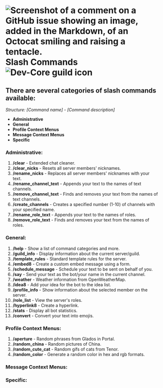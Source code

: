 # ![Screenshot of a comment on a GitHub issue showing an image, added in the Markdown, of an Octocat smiling and raising a tentacle.](https://cdn.discordapp.com/avatars/1255982377386119251/9feafd2b4ae2cdbd5976be3cf312f4ba.png?size=40) Slash Commands ![Dev-Core guild icon](https://cdn.discordapp.com/icons/1160516320455036949/59dc8c9bb1af0a72fc2cae434a8b0f85.png?size=40)
## There are several categories of slash commands available:
*Structure: [Command name] - [Command description]*

- **Administrative**
- **General**
- **Profile Context Menus**
- **Message Context Menus**
- **Specific**

### Administrative:
1. **/clear** - Extended chat cleaner.
2. **/clear_nicks** - Resets all server members' nicknames.
3. **/rename_nicks** - Replaces all server members' nicknames with your text.
4. **/rename_channel_text** - Appends your text to the names of text channels.
5. **/remove_channel_text** - Finds and removes your text from the names of text channels.
6. **/create_channels** - Creates a specified number (1-10) of channels with your specified name.
7. **/rename_role_text** - Appends your text to the names of roles.
8. **/remove_role_text** - Finds and removes your text from the names of roles.

### General:
1. **/help** - Show a list of command categories and more.
2. **/guild_info** - Display information about the current server/guild.
3. **/template_rules** - Standard template rules for the server.
4. **/embed8** - Create a custom embed message using a form.
5. **/schedule_message** - Schedule your text to be sent on behalf of you.
6. **/say** - Send your text as the bot/your name in the current channel.
7. **/weather** - Weather information from OpenWeatherMap.
8. **/idea8** - Add your idea for the bot to the idea list.
9. **/profile_info** - Show information about the selected member on the server.
10. **/role_list** - View the server's roles.
11. **/hyperlink8** - Create a hyperlink.
12. **/stats** - Display all bot statistics.
13. **/convert** - Convert your text into emojis.

### Profile Context Menus:
1. **/aperture** - Random phrases from Glados in Portal.
2. **/random_china** - Random pictures of China.
3. **/random_cute_cat** - Random gifs of cats from Tenor.
4. **/random_color** - Generate a random color in hex and rgb formats.
  
### Message Context Menus:

### Specific:

